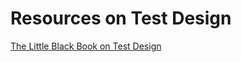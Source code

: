 # Resources on Test Design

[The Little Black Book on Test Design](ttp://www.thetesteye.com/papers/TheLittleBlackBookOnTestDesign.pdf)
